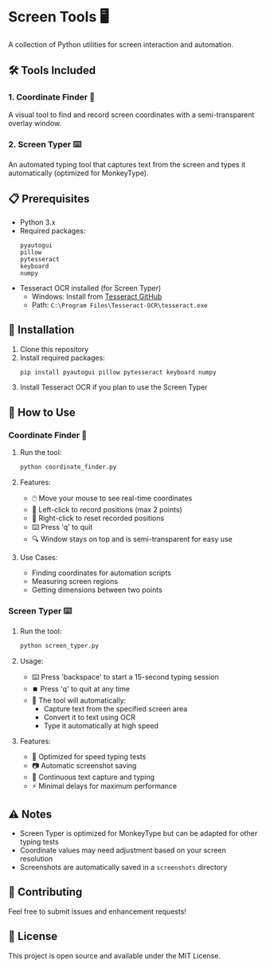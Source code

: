 # Screen Tools 🖥️

A collection of Python utilities for screen interaction and automation.

## 🛠️ Tools Included

### 1. Coordinate Finder 🎯

A visual tool to find and record screen coordinates with a semi-transparent overlay window.

### 2. Screen Typer ⌨️

An automated typing tool that captures text from the screen and types it automatically (optimized for MonkeyType).

## 📋 Prerequisites

- Python 3.x
- Required packages:
  ```
  pyautogui
  pillow
  pytesseract
  keyboard
  numpy
  ```
- Tesseract OCR installed (for Screen Typer)
  - Windows: Install from [Tesseract GitHub](https://github.com/UB-Mannheim/tesseract/wiki)
  - Path: `C:\Program Files\Tesseract-OCR\tesseract.exe`

## 🚀 Installation

1. Clone this repository
2. Install required packages:
   ```bash
   pip install pyautogui pillow pytesseract keyboard numpy
   ```
3. Install Tesseract OCR if you plan to use the Screen Typer

## 📖 How to Use

### Coordinate Finder 🎯

1. Run the tool:

   ```bash
   python coordinate_finder.py
   ```

2. Features:

   - 🖱️ Move your mouse to see real-time coordinates
   - 📌 Left-click to record positions (max 2 points)
   - 🔄 Right-click to reset recorded positions
   - ⌨️ Press 'q' to quit
   - 🔍 Window stays on top and is semi-transparent for easy use

3. Use Cases:
   - Finding coordinates for automation scripts
   - Measuring screen regions
   - Getting dimensions between two points

### Screen Typer ⌨️

1. Run the tool:

   ```bash
   python screen_typer.py
   ```

2. Usage:

   - ⌨️ Press 'backspace' to start a 15-second typing session
   - ⏹️ Press 'q' to quit at any time
   - 📸 The tool will automatically:
     - Capture text from the specified screen area
     - Convert it to text using OCR
     - Type it automatically at high speed

3. Features:
   - 🚀 Optimized for speed typing tests
   - 📷 Automatic screenshot saving
   - 🔄 Continuous text capture and typing
   - ⚡ Minimal delays for maximum performance

## ⚠️ Notes

- Screen Typer is optimized for MonkeyType but can be adapted for other typing tests
- Coordinate values may need adjustment based on your screen resolution
- Screenshots are automatically saved in a `screenshots` directory

## 🤝 Contributing

Feel free to submit issues and enhancement requests!

## 📜 License

This project is open source and available under the MIT License.
